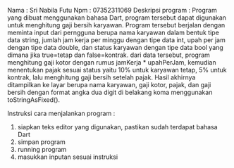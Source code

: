Nama : Sri Nabila Futu
Npm : 07352311069
Deskripsi program :
Program yang dibuat menggunakan bahasa Dart, program tersebut dapat digunakan untuk menghitung gaji bersih karyawan. Program tersebut berjalan dengan meminta input dari perngguna berupa nama karyawan dalam bentuk tipe data string, jumlah jam kerja per minggu dengan tipe data int, upah per jam dengan tipe data double, dan status karyawan dengan tipe data bool yang dimana jika true=tetap dan false=kontrak. dari data tersebut, program menghitung gaji kotor dengan rumus jamKerja * upahPerJam, kemudian menentukan pajak sesuai status yaitu 10% untuk karyawan tetap, 5% untuk kontrak, lalu menghitung gaji bersih setelah pajak. Hasil akhirnya ditampilkan ke layar berupa nama karyawan, gaji kotor, pajak, dan gaji bersih dengan format angka dua digit di belakang koma menggunakan toStringAsFixed().

Instruksi cara menjalankan program :
1. siapkan teks editor yang digunakan, pastikan sudah terdapat bahasa Dart
2. simpan program
3. running program
4. masukkan inputan sesuai instruksi